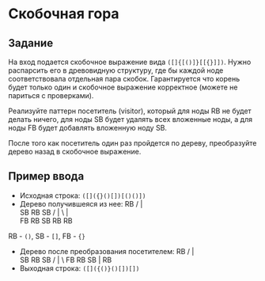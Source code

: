 # Скобочная гора

## Задание

На вход подается скобочное выражение вида `([]{[()]}[[{}]])`. Нужно распарсить его в древовидную структуру, где бы каждой ноде соответствовала отдельная пара скобок. Гарантируется что корень будет только один и скобочное выражение корректное (можете не париться с проверками).

Реализуйте паттерн посетитель (visitor), который для ноды RB не будет делать ничего, для ноды SB будет удалять всех вложенные ноды, а для ноды FB будет добавлять вложенную ноду SB.

После того как посетитель один раз пройдется по дереву, преобразуйте дерево назад в скобочное выражение.

## Пример ввода

* Исходная строка: `([]({}()[])[()()])`
* Дерево получившеяся из нее:
       RB
    /   |   \
  SB   RB    SB
      / | \   | \
     FB RB SB RB RB

RB - `()`, SB - `[]`, FB - `{}`

* Дерево после преобразования посетителем:
       RB
    /   |   \
  SB   RB    SB
      / | \ 
     FB RB SB
     |
     RB
* Выходная строка: `([]({()}()[])[])`
